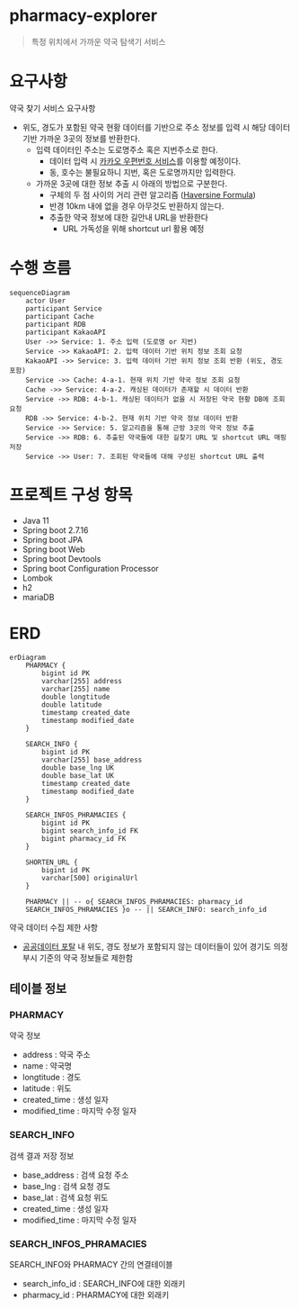 # pharmacy-explorer

> 특정 위치에서 가까운 약국 탐색기 서비스

# 요구사항

약국 찾기 서비스 요구사항

- 위도, 경도가 포함된 약국 현황 데이터를 기반으로 주소 정보를 입력 시 해당 데이터 기반 가까운 3곳의 정보를 반환한다.
    - 입력 데이터인 주소는 도로명주소 혹은 지번주소로 한다.
        - 데이터 입력 시 [카카오 우편번호 서비스](https://postcode.map.daum.net/guide)를 이용할 예정이다.
        - 동, 호수는 불필요하니 지번, 혹은 도로명까지만 입력한다.
    - 가까운 3곳에 대한 정보 추출 시 아래의 방법으로 구분한다.
        - 구체의 두 점 사이의 거리 관련 알고리즘 ([Haversine Formula](https://en.wikipedia.org/wiki/Haversine_formula))
        - 반경 10km 내에 없을 경우 아무것도 반환하지 않는다.
        - 추출한 약국 정보에 대한 길안내 URL을 반환한다
            - URL 가독성을 위해 shortcut url 활용 예정

# 수행 흐름

```mermaid
sequenceDiagram
    actor User
    participant Service
    participant Cache
    participant RDB
    participant KakaoAPI
    User ->> Service: 1. 주소 입력 (도로명 or 지번)
    Service ->> KakaoAPI: 2. 입력 데이터 기반 위치 정보 조회 요청
    KakaoAPI ->> Service: 3. 입력 데이터 기반 위치 정보 조회 반환 (위도, 경도 포함)
    Service ->> Cache: 4-a-1. 현재 위치 기반 약국 정보 조회 요청
    Cache ->> Service: 4-a-2. 캐싱된 데이터가 존재할 시 데이터 반환
    Service ->> RDB: 4-b-1. 캐싱된 데이터가 없을 시 저장된 약국 현황 DB에 조회 요청
    RDB ->> Service: 4-b-2. 현재 위치 기반 약국 정보 데이터 반환
    Service ->> Service: 5. 알고리즘을 통해 근방 3곳의 약국 정보 추출
    Service ->> RDB: 6. 추출된 약국들에 대한 길찾기 URL 및 shortcut URL 매핑 저장
    Service ->> User: 7. 조회된 약국들에 대해 구성된 shortcut URL 출력

```

# 프로젝트 구성 항목

- Java 11
- Spring boot 2.7.16
- Spring boot JPA
- Spring boot Web
- Spring boot Devtools
- Spring boot Configuration Processor
- Lombok
- h2
- mariaDB

# ERD

```mermaid
erDiagram
    PHARMACY {
        bigint id PK
        varchar[255] address
        varchar[255] name
        double longtitude
        double latitude
        timestamp created_date
        timestamp modified_date
    }

    SEARCH_INFO {
        bigint id PK
        varchar[255] base_address
        double base_lng UK
        double base_lat UK
        timestamp created_date
        timestamp modified_date
    }

    SEARCH_INFOS_PHRAMACIES {
        bigint id PK
        bigint search_info_id FK
        bigint pharmacy_id FK
    }

    SHORTEN_URL {
        bigint id PK
        varchar[500] originalUrl
    }

    PHARMACY || -- o{ SEARCH_INFOS_PHRAMACIES: pharmacy_id
    SEARCH_INFOS_PHRAMACIES }o -- || SEARCH_INFO: search_info_id
```

약국 데이터 수집 제한 사항

- [공공데이터 포탈](https://www.data.go.kr/data/15042744/fileData.do) 내 위도, 경도 정보가 포함되지 않는 데이터들이 있어 경기도 의정부시 기준의 약국 정보들로 제한함

## 테이블 정보

### PHARMACY

약국 정보

- address : 약국 주소
- name : 약국명
- longtitude : 경도
- latitude : 위도
- created_time : 생성 일자
- modified_time : 마지막 수정 일자

### SEARCH_INFO

검색 결과 저장 정보

- base_address : 검색 요청 주소
- base_lng : 검색 요청 경도
- base_lat : 검색 요청 위도
- created_time : 생성 일자
- modified_time : 마지막 수정 일자

### SEARCH_INFOS_PHRAMACIES

SEARCH_INFO와 PHARMACY 간의 연결테이블

- search_info_id : SEARCH_INFO에 대한 외래키
- pharmacy_id : PHARMACY에 대한 외래키